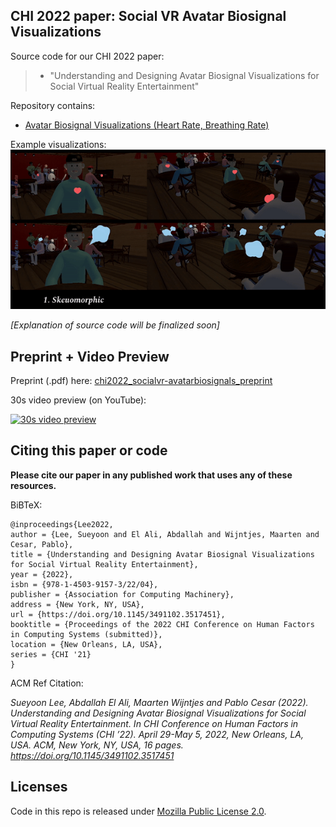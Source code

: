 ## CHI 2022 paper: Social VR Avatar Biosignal Visualizations

Source code for our CHI 2022 paper:
>* "Understanding and Designing Avatar Biosignal Visualizations for Social Virtual Reality Entertainment"

Repository contains:

* [Avatar Biosignal Visualizations (Heart Rate, Breathing Rate)](source)


Example visualizations:
![Example Skeuomorphjic](imgs/chi2022_avatarbiosignals_example_skeuomorphic.gif)

*[Explanation of source code will be finalized soon]*

## Preprint + Video Preview

Preprint (.pdf) here: [chi2022_socialvr-avatarbiosignals_preprint](preprint/chi2022_socialvr-avatarbiosignals_preprint.pdf)

30s video preview (on YouTube):

[![30s video preview](https://abdoelali.com/assets/rcea360vr_thumbnail.png)](https://www.youtube.com/watch?v=dSeCyH6OuIc "CHI 2022 Social VR Avatar Biosignals")


## Citing this paper or code

**Please cite our paper in any published work that uses any of these resources.**

BiBTeX:
```
@inproceedings{Lee2022,
author = {Lee, Sueyoon and El Ali, Abdallah and Wijntjes, Maarten and Cesar, Pablo},
title = {Understanding and Designing Avatar Biosignal Visualizations for Social Virtual Reality Entertainment},
year = {2022},
isbn = {978-1-4503-9157-3/22/04},
publisher = {Association for Computing Machinery},
address = {New York, NY, USA},
url = {https://doi.org/10.1145/3491102.3517451},
booktitle = {Proceedings of the 2022 CHI Conference on Human Factors in Computing Systems (submitted)},
location = {New Orleans, LA, USA},
series = {CHI '21}
}

  ```

ACM Ref Citation:

*Sueyoon Lee, Abdallah El Ali, Maarten Wijntjes and Pablo Cesar (2022). Understanding and Designing Avatar Biosignal Visualizations for Social Virtual Reality Entertainment. In CHI Conference on Human Factors in Computing Systems (CHI ’22). April 29-May 5, 2022, New Orleans, LA, USA. ACM, New York, NY, USA, 16 pages. https://doi.org/10.1145/3491102.3517451*


## Licenses

Code in this repo is released under [Mozilla Public
License 2.0](https://www.mozilla.org/en-US/MPL/2.0/).

